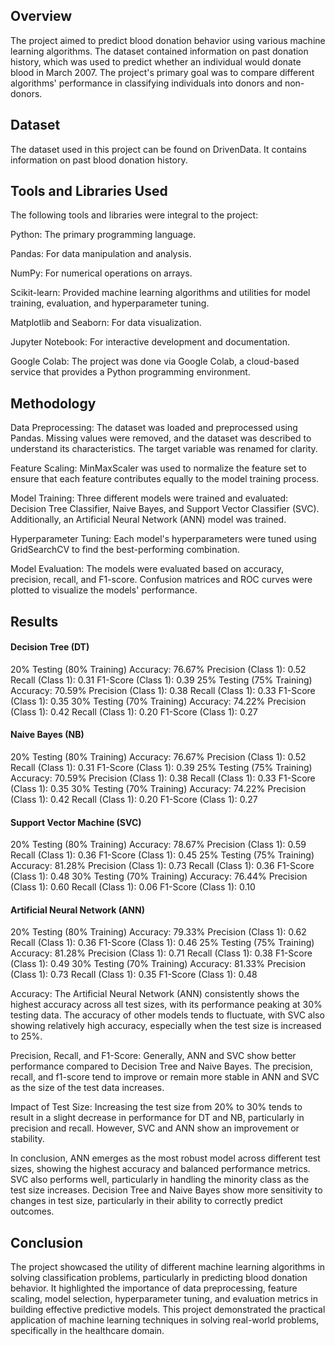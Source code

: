 ## Overview
The project aimed to predict blood donation behavior using various machine learning algorithms. The dataset contained information on past donation history, which was used to predict whether an individual would donate blood in March 2007. The project's primary goal was to compare different algorithms' performance in classifying individuals into donors and non-donors.

## Dataset
The dataset used in this project can be found on DrivenData. It contains information on past blood donation history.

## Tools and Libraries Used
The following tools and libraries were integral to the project:

Python: The primary programming language.

Pandas: For data manipulation and analysis.

NumPy: For numerical operations on arrays.

Scikit-learn: Provided machine learning algorithms and utilities for model training, evaluation, and hyperparameter tuning.

Matplotlib and Seaborn: For data visualization.

Jupyter Notebook: For interactive development and documentation.

Google Colab: The project was done via Google Colab, a cloud-based service that provides a Python programming environment.

## Methodology
Data Preprocessing: The dataset was loaded and preprocessed using Pandas. Missing values were removed, and the dataset was described to understand its characteristics. The target variable was renamed for clarity.

Feature Scaling: MinMaxScaler was used to normalize the feature set to ensure that each feature contributes equally to the model training process.

Model Training: Three different models were trained and evaluated: Decision Tree Classifier, Naive Bayes, and Support Vector Classifier (SVC). Additionally, an Artificial Neural Network (ANN) model was trained.

Hyperparameter Tuning: Each model's hyperparameters were tuned using GridSearchCV to find the best-performing combination.

Model Evaluation: The models were evaluated based on accuracy, precision, recall, and F1-score. Confusion matrices and ROC curves were plotted to visualize the models' performance.

## Results
#### Decision Tree (DT)
20% Testing (80% Training)
Accuracy: 76.67%
Precision (Class 1): 0.52
Recall (Class 1): 0.31
F1-Score (Class 1): 0.39
25% Testing (75% Training)
Accuracy: 70.59%
Precision (Class 1): 0.38
Recall (Class 1): 0.33
F1-Score (Class 1): 0.35
30% Testing (70% Training)
Accuracy: 74.22%
Precision (Class 1): 0.42
Recall (Class 1): 0.20
F1-Score (Class 1): 0.27
#### Naive Bayes (NB)
20% Testing (80% Training)
Accuracy: 76.67%
Precision (Class 1): 0.52
Recall (Class 1): 0.31
F1-Score (Class 1): 0.39
25% Testing (75% Training)
Accuracy: 70.59%
Precision (Class 1): 0.38
Recall (Class 1): 0.33
F1-Score (Class 1): 0.35
30% Testing (70% Training)
Accuracy: 74.22%
Precision (Class 1): 0.42
Recall (Class 1): 0.20
F1-Score (Class 1): 0.27
#### Support Vector Machine (SVC)
20% Testing (80% Training)
Accuracy: 78.67%
Precision (Class 1): 0.59
Recall (Class 1): 0.36
F1-Score (Class 1): 0.45
25% Testing (75% Training)
Accuracy: 81.28%
Precision (Class 1): 0.73
Recall (Class 1): 0.36
F1-Score (Class 1): 0.48
30% Testing (70% Training)
Accuracy: 76.44%
Precision (Class 1): 0.60
Recall (Class 1): 0.06
F1-Score (Class 1): 0.10
#### Artificial Neural Network (ANN)
20% Testing (80% Training)
Accuracy: 79.33%
Precision (Class 1): 0.62
Recall (Class 1): 0.36
F1-Score (Class 1): 0.46
25% Testing (75% Training)
Accuracy: 81.28%
Precision (Class 1): 0.71
Recall (Class 1): 0.38
F1-Score (Class 1): 0.49
30% Testing (70% Training)
Accuracy: 81.33%
Precision (Class 1): 0.73
Recall (Class 1): 0.35
F1-Score (Class 1): 0.48

Accuracy: The Artificial Neural Network (ANN) consistently shows the highest accuracy across all test sizes, with its performance peaking at 30% testing data. The accuracy of other models tends to fluctuate, with SVC also showing relatively high accuracy, especially when the test size is increased to 25%.

Precision, Recall, and F1-Score: Generally, ANN and SVC show better performance compared to Decision Tree and Naive Bayes. The precision, recall, and f1-score  tend to improve or remain more stable in ANN and SVC as the size of the test data increases.

Impact of Test Size: Increasing the test size from 20% to 30% tends to result in a slight decrease in performance for DT and NB, particularly in precision and recall. However, SVC and ANN show an improvement or stability.

In conclusion, ANN emerges as the most robust model across different test sizes, showing the highest accuracy and balanced performance metrics. SVC also performs well, particularly in handling the minority class as the test size increases. Decision Tree and Naive Bayes show more sensitivity to changes in test size, particularly in their ability to correctly predict outcomes.


## Conclusion
The project showcased the utility of different machine learning algorithms in solving classification problems, particularly in predicting blood donation behavior. It highlighted the importance of data preprocessing, feature scaling, model selection, hyperparameter tuning, and evaluation metrics in building effective predictive models. This project demonstrated the practical application of machine learning techniques in solving real-world problems, specifically in the healthcare domain.

